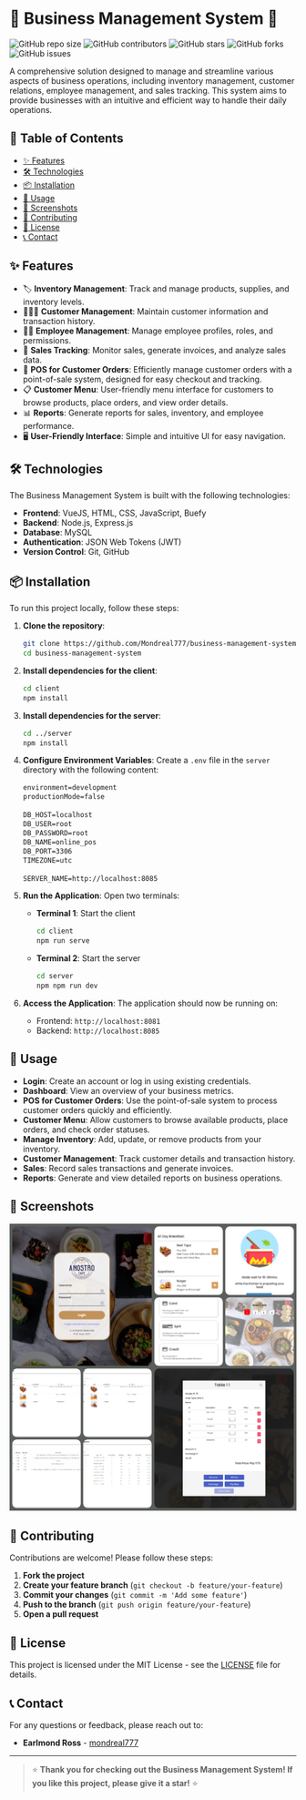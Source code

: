 # 🌟 Business Management System 🌟

![GitHub repo size](https://img.shields.io/github/repo-size/Mondreal777/business-management-system)
![GitHub contributors](https://img.shields.io/github/contributors/Mondreal777/business-management-system)
![GitHub stars](https://img.shields.io/github/stars/Mondreal777/business-management-system?style=social)
![GitHub forks](https://img.shields.io/github/forks/Mondreal777/business-management-system?style=social)
![GitHub issues](https://img.shields.io/github/issues/Mondreal777/business-management-system)

A comprehensive solution designed to manage and streamline various aspects of business operations, including inventory management, customer relations, employee management, and sales tracking. This system aims to provide businesses with an intuitive and efficient way to handle their daily operations.

## 🚀 Table of Contents
- [✨ Features](#-features)
- [🛠️ Technologies](#️-technologies)
- [📦 Installation](#-installation)
- [📝 Usage](#-usage)
- [📸 Screenshots](#-screenshots)
- [🤝 Contributing](#-contributing)
- [📜 License](#-license)
- [📞 Contact](#-contact)

## ✨ Features
- 🏷️ **Inventory Management**: Track and manage products, supplies, and inventory levels.
- 🧑‍🤝‍🧑 **Customer Management**: Maintain customer information and transaction history.
- 👨‍💼 **Employee Management**: Manage employee profiles, roles, and permissions.
- 💸 **Sales Tracking**: Monitor sales, generate invoices, and analyze sales data.
- 🛒 **POS for Customer Orders**: Efficiently manage customer orders with a point-of-sale system, designed for easy checkout and tracking.
- 📋 **Customer Menu**: User-friendly menu interface for customers to browse products, place orders, and view order details.
- 📊 **Reports**: Generate reports for sales, inventory, and employee performance.
- 🖥️ **User-Friendly Interface**: Simple and intuitive UI for easy navigation.

## 🛠️ Technologies
The Business Management System is built with the following technologies:
- **Frontend**: VueJS, HTML, CSS, JavaScript, Buefy
- **Backend**: Node.js, Express.js
- **Database**: MySQL 
- **Authentication**: JSON Web Tokens (JWT)
- **Version Control**: Git, GitHub

## 📦 Installation

To run this project locally, follow these steps:

1. **Clone the repository**:
    ```bash
    git clone https://github.com/Mondreal777/business-management-system.git
    cd business-management-system
    ```

2. **Install dependencies for the client**:
    ```bash
    cd client
    npm install
    ```

3. **Install dependencies for the server**:
    ```bash
    cd ../server
    npm install
    ```

4. **Configure Environment Variables**:
    Create a `.env` file in the `server` directory with the following content:
    ```
    environment=development
    productionMode=false

    DB_HOST=localhost
    DB_USER=root
    DB_PASSWORD=root
    DB_NAME=online_pos
    DB_PORT=3306
    TIMEZONE=utc

    SERVER_NAME=http://localhost:8085
    ```

5. **Run the Application**:
    Open two terminals:
    - **Terminal 1**: Start the client
      ```bash
      cd client
      npm run serve
      ```
    - **Terminal 2**: Start the server
      ```bash
      cd server
      npm npm run dev
      ```

6. **Access the Application**:
    The application should now be running on:
    - Frontend: `http://localhost:8081`
    - Backend: `http://localhost:8085`

## 📝 Usage
- **Login**: Create an account or log in using existing credentials.
- **Dashboard**: View an overview of your business metrics.
- **POS for Customer Orders**: Use the point-of-sale system to process customer orders quickly and efficiently.
- **Customer Menu**: Allow customers to browse available products, place orders, and check order statuses.
- **Manage Inventory**: Add, update, or remove products from your inventory.
- **Customer Management**: Track customer details and transaction history.
- **Sales**: Record sales transactions and generate invoices.
- **Reports**: Generate and view detailed reports on business operations.

## 📸 Screenshots

![Collage](screenshots/collage.png)


## 🤝 Contributing
Contributions are welcome! Please follow these steps:
1. **Fork the project**
2. **Create your feature branch** (`git checkout -b feature/your-feature`)
3. **Commit your changes** (`git commit -m 'Add some feature'`)
4. **Push to the branch** (`git push origin feature/your-feature`)
5. **Open a pull request**

## 📜 License
This project is licensed under the MIT License - see the [LICENSE](LICENSE) file for details.

## 📞 Contact
For any questions or feedback, please reach out to:
- **Earlmond Ross** - [mondreal777](https://github.com/Mondreal777)

---

> ⭐️ **Thank you for checking out the Business Management System! If you like this project, please give it a star!** ⭐️

